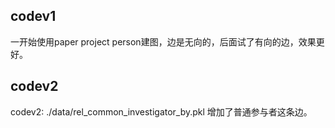 
## codev1
一开始使用paper project person建图，边是无向的，后面试了有向的边，效果更好。

## codev2
codev2: ./data/rel_common_investigator_by.pkl
增加了普通参与者这条边。

